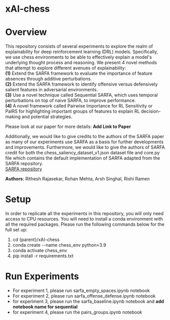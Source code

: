 # xAI-chess
# Overview
This repository consists of several experiments to explore the realm of explainability for deep reinforcement learning (DRL) models. Specifically, we use chess environments to be able to effectively explain a model's underlying thought process and reasoning. We present 4 novel methods that attempt to explore different avenues of explainability:<br>
**(1)** Extend the SARFA framework to evaluate the importance of feature absences through additive perturbations. <br>
**(2)** Extend the SARFA framework to identify offensive versus defensively salient features in adversarial environments.<br>
**(3)** Use a novel technique called Sequential SARFA, which uses temporal perturbations on top of naive SARFA, to improve performance.<br>
**(4)** A novel framework called Pairwise Importance for RL Sensitivity or PaIRS for highlighting important groups of features to explain RL decision-making and potential strategies.<br>

Please look at our paper for more details: __Add Link to Paper__

Additionally, we would like to give credits to the authors of the SARFA paper as many of our experiments use SARFA as a basis for further developments and improvements. Furthermore, we would like to give the authors of SARFA credit for both the chess_saliency_dataset_v1.json dataset file and core.py file which contains the default implementation of SARFA adapted from the SARFA repository. <br>
[SARFA repository](https://github.com/nikaashpuri/sarfa-saliency/tree/master)

__Authors__: Rithesh Rajasekar, Rohan Mehta, Arsh Singhal, Rishi Ramen

# Setup

In order to replicate all the experiments in this repository, you will only need access to CPU resources.
You will need to install a conda environment with all the required packages. Please run the following commands below for the full set up:
1. cd {parent}/xAI-chess
2. conda create --name chess_env python=3.9
3. conda activate chess_env
4. pip install -r requirements.txt

# Run Experiments

- For experiment 1, please run sarfa_empty_spaces.ipynb notebook
- For experiment 2, please run sarfa_offense_defense.ipynb notebook
- for experiment 3, please run the sarfa_baseline.ipynb notebook and **add notebook name for sequential**
- for experiment 4, please run the pairs_groups.ipynb notebook
